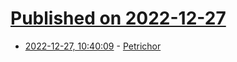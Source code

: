 # [Published on 2022-12-27](index.md)

* [2022-12-27, 10:40:09](https://news.ycombinator.com/item?id=34147465) - [Petrichor](https://en.wikipedia.org/wiki/Petrichor)
